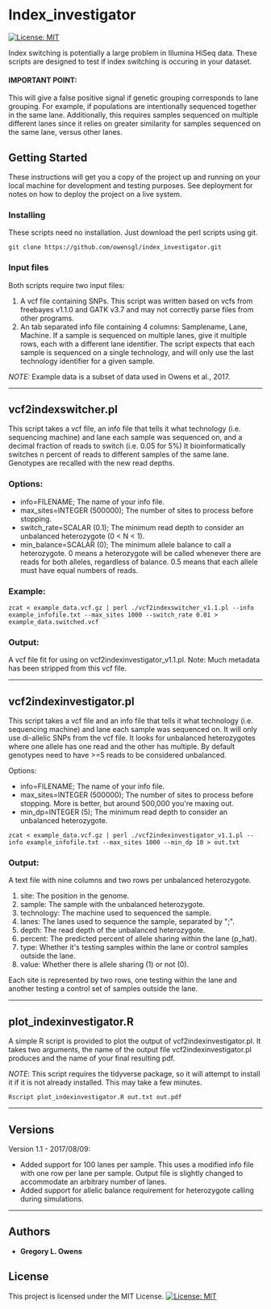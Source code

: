 
# Index_investigator
[![License: MIT](https://img.shields.io/badge/License-MIT-yellow.svg)](https://opensource.org/licenses/MIT)

Index switching is potentially a large problem in Illumina HiSeq data. These scripts are designed to test if index switching is occuring in your dataset. 
#### IMPORTANT POINT: 
This will give a false positive signal if genetic grouping corresponds to lane grouping. For example, if populations are intentionally sequenced together in the same lane. Additionally, this requires samples sequenced on multiple different lanes since it relies on greater similarity for samples sequenced on the same lane, versus other lanes. 

## Getting Started

These instructions will get you a copy of the project up and running on your local machine for development and testing purposes. See deployment for notes on how to deploy the project on a live system.

### Installing

These scripts need no installation. Just download the perl scripts using git.

```
git clone https://github.com/owensgl/index_investigator.git
```

### Input files

Both scripts require two input files:
1. A vcf file containing SNPs. This script was written based on vcfs from freebayes v1.1.0 and GATK v3.7 and may not correctly parse files from other programs.
2. An tab separated info file containing 4 columns: Samplename, Lane, Machine. If a sample is sequenced on multiple lanes, give it multiple rows, each with a different lane identifier. The script expects that each sample is sequenced on a single technology, and will only use the last technology identifier for a given sample.

*NOTE:* Example data is a subset of data used in Owens et al., 2017.

***

## vcf2indexswitcher.pl
This script takes a vcf file, an info file that tells it what technology (i.e. sequencing machine) and lane each sample was sequenced on, and a decimal fraction of reads to switch (i.e. 0.05 for 5%) 
It bioinformatically switches n percent of reads to different samples of the same lane. Genotypes are recalled with the new read depths.

### Options:
* info=FILENAME; The name of your info file.
* max_sites=INTEGER (500000); The number of sites to process before stopping.
* switch_rate=SCALAR (0.1); The minimum read depth to consider an unbalanced heterozygote (0 < N < 1). 
* min_balance=SCALAR (0); The minimum allele balance to call a heterozygote. 0 means a heterozygote will be called whenever there are reads for both alleles, regardless of balance. 0.5 means that each allele must have equal numbers of reads.
### Example:
```
zcat < example_data.vcf.gz | perl ./vcf2indexswitcher_v1.1.pl --info example_infofile.txt --max_sites 1000 --switch_rate 0.01 > example_data.switched.vcf
```
### Output:
A vcf file fit for using on vcf2indexinvestigator_v1.1.pl. Note: Much metadata has been stripped from this vcf file.

***

## vcf2indexinvestigator.pl
This script takes a vcf file and an info file that tells it what technology (i.e. sequencing machine) and lane each sample was sequenced on. 
It will only use di-allelic SNPs from the vcf file. It looks for unbalanced heterozygotes where one allele has one read and the other has multiple. By default genotypes need to have >=5 reads to be considered unbalanced.

Options:
* info=FILENAME; The name of your info file.
* max_sites=INTEGER (500000); The number of sites to process before stopping. More is better, but around 500,000 you're maxing out.
* min_dp=INTEGER (5); The minimum read depth to consider an unbalanced heterozygote.

```
zcat < example_data.vcf.gz | perl ./vcf2indexinvestigator_v1.1.pl --info example_infofile.txt --max_sites 1000 --min_dp 10 > out.txt
```
### Output:
A text file with nine columns and two rows per unbalanced heterozygote.
1. site: The position in the genome.
2. sample: The sample with the unbalanced heterozygote.
3. technology: The machine used to sequenced the sample.
4. lanes: The lanes used to sequence the sample, separated by ";".
5. depth: The read depth of the unbalanced heterozygote.
6. percent: The predicted percent of allele sharing within the lane (p_hat).
7. type: Whether it's testing samples within the lane or control samples outside the lane.
8. value: Whether there is allele sharing (1) or not (0).

Each site is represented by two rows, one testing within the lane and another testing a control set of samples outside the lane.

***

## plot_indexinvestigator.R
A simple R script is provided to plot the output of vcf2indexinvestigator.pl. It takes two arguments, the name of the output file vcf2indexinvestigator.pl produces and the name of your final resulting pdf.

*NOTE*: This script requires the tidyverse package, so it will attempt to install it if it is not already installed. This may take a few minutes.

```
Rscript plot_indexinvestigator.R out.txt out.pdf 
```


***
## Versions

Version 1.1 - 2017/08/09:
* Added support for 100 lanes per sample. This uses a modified info file with one row per lane per sample. Output file is slightly changed to accommodate an arbitrary number of lanes.
* Added support for allelic balance requirement for heterozygote calling during simulations.


***

## Authors

* **Gregory L. Owens** 


## License

This project is licensed under the MIT License.
[![License: MIT](https://img.shields.io/badge/License-MIT-yellow.svg)](https://opensource.org/licenses/MIT)



